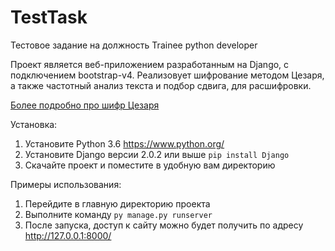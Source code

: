 # TestTask
Тестовое задание на должность Trainee python developer

Проект является веб-приложением разработанным на Django, с подключением bootstrap-v4.
Реализовует шифрование методом Цезаря, а также частотный анализ текста и подбор сдвига, для расшифровки.

[Более подробно про шифр Цезаря](https://ru.wikipedia.org/wiki/%D0%A8%D0%B8%D1%84%D1%80_%D0%A6%D0%B5%D0%B7%D0%B0%D1%80%D1%8F)

Установка:
1. Установите Python 3.6 https://www.python.org/
2. Установите Django версии 2.0.2 или выше
```pip install Django```
3. Скачайте проект и поместите в удобную вам директорию

Примеры использования:
1. Перейдите в главную директорию проекта
2. Выполните команду 
```py manage.py runserver```
3. После запуска, доступ к сайту можно будет получить по адресу http://127.0.0.1:8000/
